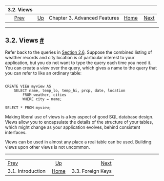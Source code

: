 <!--?xml version="1.0" encoding="UTF-8" standalone="no"?-->

|                         3.2. Views                        |                                                             |                              |                                                       |                                               |
| :-------------------------------------------------------: | :---------------------------------------------------------- | :--------------------------: | ----------------------------------------------------: | --------------------------------------------: |
| [Prev](tutorial-advanced-intro.html "3.1. Introduction")  | [Up](tutorial-advanced.html "Chapter 3. Advanced Features") | Chapter 3. Advanced Features | [Home](index.html "PostgreSQL 17devel Documentation") |  [Next](tutorial-fk.html "3.3. Foreign Keys") |

***

## 3.2. Views [#](#TUTORIAL-VIEWS)

Refer back to the queries in [Section 2.6](tutorial-join.html "2.6. Joins Between Tables"). Suppose the combined listing of weather records and city location is of particular interest to your application, but you do not want to type the query each time you need it. You can create a *view* over the query, which gives a name to the query that you can refer to like an ordinary table:

```

CREATE VIEW myview AS
    SELECT name, temp_lo, temp_hi, prcp, date, location
        FROM weather, cities
        WHERE city = name;

SELECT * FROM myview;
```

Making liberal use of views is a key aspect of good SQL database design. Views allow you to encapsulate the details of the structure of your tables, which might change as your application evolves, behind consistent interfaces.

Views can be used in almost any place a real table can be used. Building views upon other views is not uncommon.

***

|                                                           |                                                             |                                               |
| :-------------------------------------------------------- | :---------------------------------------------------------: | --------------------------------------------: |
| [Prev](tutorial-advanced-intro.html "3.1. Introduction")  | [Up](tutorial-advanced.html "Chapter 3. Advanced Features") |  [Next](tutorial-fk.html "3.3. Foreign Keys") |
| 3.1. Introduction                                         |    [Home](index.html "PostgreSQL 17devel Documentation")    |                             3.3. Foreign Keys |
